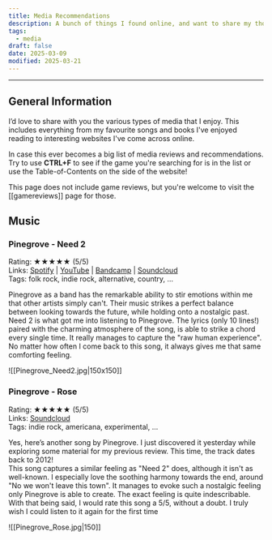 ```yaml
---
title: Media Recommendations
description: A bunch of things I found online, and want to share my thoughts on.
tags:
  - media
draft: false
date: 2025-03-09
modified: 2025-03-21
---
```

---  
## General Information

I’d love to share with you the various types of media that I enjoy.
This includes everything from my favourite songs and books I've enjoyed reading to interesting websites I've come across online.

In case this ever becomes a big list of media reviews and recommendations. <br>
Try to use **CTRL+F** to see if the game you're searching for is in the list or use the Table-of-Contents on the side of the website!

This page does not include game reviews, but you're welcome to visit the [[gamereviews]] page for those.
  
## Music

### Pinegrove - Need 2

Rating: ★★★★★ (5/5) <br>
Links: [Spotify](https://open.spotify.com/track/3kQfBtkQqgN1fAMfhks8TU?si=ca9cb35f56024356) | [YouTube](https://youtu.be/zE_rK8PX83Q?si=VobHdbeyAGFoEROG) | [Bandcamp](https://pinegrove.bandcamp.com/track/need-2-2) | [Soundcloud](https://soundcloud.com/pinegroveband/sets/need-2-1)<br>
Tags: folk rock, indie rock, alternative, country, ...

Pinegrove as a band has the remarkable ability to stir emotions within me that other artists simply can't. Their music strikes a perfect balance between looking towards the future, while holding onto a nostalgic past. Need 2 is what got me into listening to Pinegrove. 
The lyrics (only 10 lines!) paired with the charming atmosphere of the song, is able to strike a chord every single time. It really manages to capture the "raw human experience". <br>
No matter how often I come back to this song, it always gives me that same comforting feeling. 

![[Pinegrove_Need2.jpg|150x150]]

### Pinegrove - Rose

Rating: ★★★★★ (5/5) <br>
Links: [Soundcloud](https://soundcloud.com/pinegroveband/rose2012) <br>
Tags: indie rock, americana, experimental, ...

Yes, here’s another song by Pinegrove. I just discovered it yesterday while exploring some material for my previous review. This time, the track dates back to 2012! <br>
This song captures a similar feeling as "Need 2" does, although it isn't as well-known. 
I especially love the soothing harmony towards the end, around "No we won't leave this town". It manages to evoke such a nostalgic feeling only Pinegrove is able to create. The exact feeling is quite indescribable. With that being said, I would rate this song a 5/5, without a doubt. I truly wish I could listen to it again for the first time

![[Pinegrove_Rose.jpg|150]]